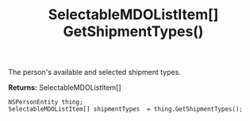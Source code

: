 ﻿---
uid: crmscript_ref_NSPersonEntity_GetShipmentTypes
title: SelectableMDOListItem[] GetShipmentTypes()
intellisense: NSPersonEntity.GetShipmentTypes
keywords: NSPersonEntity, GetShipmentTypes
so.topic: reference
---

The person's available and selected shipment types.

**Returns:** SelectableMDOListItem[]


```crmscript
NSPersonEntity thing;
SelectableMDOListItem[] shipmentTypes  = thing.GetShipmentTypes();
```


